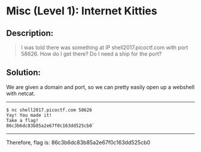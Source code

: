 # Misc (Level 1): Internet Kitties
## Description: 
>I was told there was something at IP shell2017.picoctf.com with port 58626. How do I get there? Do I need a ship for the port?
## Solution:
We are given a domain and port, so we can pretty easily open up a webshell with netcat.
***
    $ nc shell2017.picoctf.com 58626
    Yay! You made it!
    Take a flag!
    86c3b6dc83b85a2e67f0c163dd525cb0`
***
Therefore, flag is: 86c3b6dc83b85a2e67f0c163dd525cb0 
